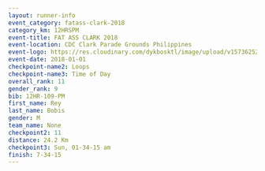 ```yaml
---
layout: runner-info 
event_category: fatass-clark-2018 
category_km: 12HRSPM 
event-title: FAT ASS CLARK 2018 
event-location: CDC Clark Parade Grounds Philippines 
event-logo: https://res.cloudinary.com/dykbosktl/image/upload/v1573625290/Logo/Logo_wa5xi5.png 
event-date: 2018-01-01 
checkpoint-name2: Loops 
checkpoint-name3: Time of Day
overall_rank: 11
gender_rank: 9
bib: 12HR-109-PM
first_name: Rey
last_name: Bobis
gender: M
team_name: None
checkpoint2: 11
distance: 24.2 Km
checkpoint3: Sun, 01-34-15 am
finish: 7-34-15
---
```

